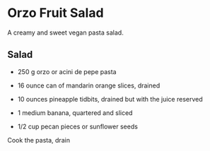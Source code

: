 Orzo Fruit Salad
================

A creamy and sweet vegan pasta salad.

Salad
-----

- 250 g orzo or acini de pepe pasta

- 16 ounce can of mandarin orange slices, drained

- 10 ounces pineapple tidbits, drained but with the juice reserved

- 1 medium banana, quartered and sliced

- 1/2 cup pecan pieces or sunflower seeds



Cook the pasta, drain

